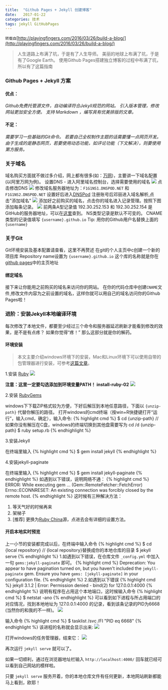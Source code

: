```yaml
---
title:  "Github Pages + Jekyll 创建博客"
date:   2017-01-22
categories: 技术
tags: jekyll GitHubPages
---
```

`转载自`[http://playingfingers.com/2016/03/26/build-a-blog/](http://playingfingers.com/2016/03/26/build-a-blog/)

>人生道路上布满了坑，于是有了人生导师。
美丽的地球上布满了坑，于是有了Google Earth。
使用Github Pages搭建独立博客的过程中布满了坑，所以有了这篇指南


### Github Pages + Jekyll 方案
#### 优点：
_Github免费托管源文件，自动编译符合Jekyll规范的网站。
引入版本管理，修改网站更加安全方便。
支持 Markdown ，编写具有优美排版的文章。_
#### 不足：
_需要学习一些基础的Git命令。
若要自己全权制作主题的话需要懂一点网页开发。
由于生成的是静态网页，若要使用动态功能，如评论功能（下文解决），则要使用第方服务。_

### 关于域名
域名购买方面就不做过多介绍，网上都有很多(如：[万网](https://wanwang.aliyun.com))，主要讲一下域名配置(以阿里万网为例)。
设置DNS - 进入阿里域名控制台，选择需要使用的域名
![](/assets/img/2017-01-22-build-a-blog-with-jekyll/1.png)
点击修改DNS
![](/assets/img/2017-01-22-build-a-blog-with-jekyll/2.png)
修改域名服务器地址为：`F1G1NS1.DNSPOD.NET` 和 `F1G1NS2.DNSPOD.NET`
设置好后进入[DNSPod](http://www.dnspod.cn)
注册账号后邓丽进入域名解析,点击"添加域名"
![](/assets/img/2017-01-22-build-a-blog-with-jekyll/3.png)
添加好之前购买的域名，点击你的域名进入记录管理。按照下图添加每条记录。
![](/assets/img/2017-01-22-build-a-blog-with-jekyll/4.png)
前两条A型记录值 192.30.252.153 和 192.30.252.154 是GitHub的服务器地址，可以在[这里](https://help.github.com/articles/troubleshooting-custom-domains/#dns-configuration-errors)查到。
NS类型记录是默认不可变的。
CNAME类型的记录值填写 `{username}.github.io`
Tip: 用你的Github用户名替换上面的 `{username}`

### 关于Git
Git环境安装及基本配置请查看，这里不再赘述
在git的个人主页中c创建一个新的项目库 Repository name设置为 `{username}.github.io`
这个库的名称就是你在[github pages](https://pages.github.com/)中的主页地址

#### 绑定域名
  接下来让你能用之前购买的域名来访问你的网站。
  在你的代码仓库中创建`CNAME`文件,修改文件内容为之前设置的域名，这样你就可以用自己的域名访问你的Github Pages啦！

### 进阶：安装Jekyll本地编译环境
  每次修改了本地文件，都要至少经过三个命令和服务器延迟刷新才能看到修改的效果，是不是有点疼？
  如果你觉得“疼！” 那么这部分就是你的解药。

#### 环境安装
  >本文主要介绍windows环境下的安装，Mac和Linux环境下可以使用自带的包管理器进行安装，可参考[这篇文章](http://www.cnblogs.com/daguo/p/4097263.html)。

  1.安装 [Ruby](http://rubyinstaller.org/downloads/)
  ![](/assets/img/2017-01-22-build-a-blog-with-jekyll/5.png)

  **注意：这里一定要勾选添加到环境变量PATH！ install-ruby-02**
  ![](/assets/img/2017-01-22-build-a-blog-with-jekyll/6.png)

  2.安装 [RubyGems](https://rubygems.org/pages/download)

  windows下下载ZIP格式较为方便，下好后解压到本地任意路径，下面以 `{unzip-path}` 代替你解压的路径。 打开windows的cmd终端（按win+R快捷键打开“运行”，输入cmd，确定），输入命令:
  {% highlight cmd %}
  $ cd {unzip-path}  //如果你没有解压在C盘，windows的终端切换到其他盘需要写为 cd /d {unzip-path}
  $ ruby setup.rb
  {% endhighlight %}

  3.安装Jekyll

  在终端里输入
  {% highlight cmd %}
  $ gem install jekyll
  {% endhighlight %}

  4.安装jekyll-paginate

  在终端里输入
  {% highlight cmd %}
  $ gem install jekyll-paginate
  {% endhighlight %}
  如遇到以下错误，说明网络不通：
  {% highlight cmd %}
  ERROR:  While executing gem ... (Gem::RemoteFetcher::FetchError)
  Errno::ECONNRESET: An existing connection was forcibly closed by the remote host.
  {% endhighlight %}
  这时候有三种解决方法：

  1. 等天气好的时候再来
  2. 架梯子
  3. [推荐] 更换为[Ruby China](https://gems.ruby-china.org/)源，点进去会有详细的设置方法。

  #### 开启本地实时预览
  上一小节的安装都完成以后，在终端中输入命令
  {% highlight cmd %}
  $ cd {local repository} // {local repository}替换成你的本地仓库的目录
  $ jekyll serve
  {% endhighlight %}
  1.如遇到以下错误，在仓库文件 `_config.yml` 中加入一句 `gems:jekyll-paginate` 即可。
  {% highlight cmd %}
  Deprecation: You appear to have pagination turned on, but you haven't included the `jekyll-paginate` gem. Ensure you have `gems: [jekyll-paginate]` in your configuration file.
  {% endhighlight %}
  2.如遇到以下错误
  {% highlight cmd %}
  jekyll 3.1.2 | Error:  Permission denied - bind(2) for 127.0.0.1:4000
  {% endhighlight %}
  说明有程序在占用这个本地端口，这时候输入命令
  {% highlight cmd %}
  $ netstat -ano
  {% endhighlight %}
  可以看到如下进程与所占用端口的对应情况，找到本地地址为 127.0.0.1:4000 的记录，看到该条记录的PID为6668 (当然你的和我的不一样)。
   ![](/assets/img/2017-01-22-build-a-blog-with-jekyll/7.png)

  输入命令
  {% highlight cmd %}
  $ tasklist /svc /FI "PID eq 6668"
  {% endhighlight %}
  该进程的名称就会显示出来:
  ![](/assets/img/2017-01-22-build-a-blog-with-jekyll/8.png)

  打开windows的任务管理器，结束它：
  ![](/assets/img/2017-01-22-build-a-blog-with-jekyll/9.png)

  再次运行 `jekyll serve` 就可以了。

  如果一切顺利，通过在浏览器地址栏输入 `http://localhost:4000/` 回车就已经可以看到自己网站的模样啦。

  只要 `jekyll serve` 服务开着，你的本地仓库文件有任何更新，本地网站刷新都能马上看到，欧耶！










